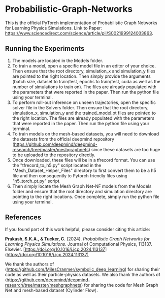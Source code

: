 # Probabilistic-Graph-Networks

This is the official PyTorch implementation of Probabilistic Graph Networks for Learning Physics Simulations.
Link to Paper: https://www.sciencedirect.com/science/article/pii/S0021999124003863.

## Running the Experiments
1. The models are located in the Models folder.
2. To train a model, open a specific model file in an editor of your choice. Then ensure that the root directory, simulation_x and simulation_y files are pointed to the right location. Then simply provide the arguments (batch size, dataset to train/test, epochs to train/test, cuda as well as the number of simulations to train on). The files are already populated with the parameters that were reported in the paper. Then run the python file using your terminal.
3. To perform roll-out inference on unseen trajectories, open the specific solver file in the Solvers folder. Then ensure that the root directory, simulation_x, simulation_y and the trained_model.pt files are pointed to the right location. The files are already populated with the parameters that were reported in the paper. Then run the python file using your terminal.
4. To train models on the mesh-based datasets, you will need to download the datasets from the official deepmind repository (https://github.com/deepmind/deepmind-research/tree/master/meshgraphnets) since these datasets are too huge to be uploaded to the repository directly.
5. Once downloaded, these files will be in a tfrecord format. You can use the "tfrecord_to_h5.py" script located in the "Mesh_Dataset_Helper_Files" directory to first convert them to be a h5 file and then consequently to Pytorch friendly files using "h5_torch_pt.py" script.
6. Then simply locate the Mesh Graph Net-NF models from the Models folder and ensure that the root directory and simulation directory are pointing to the right locations. Once complete, simply run the python file using your terminal.


## References
If you found part of this work helpful, please consider citing this article:

**Prakash, S.K.A., & Tucker, C.** (2024). *Probabilistic Graph Networks for Learning Physics Simulations*. Journal of Computational Physics, 113137. Elsevier. [https://doi.org/10.1016/j.jcp.2024.113137](https://doi.org/10.1016/j.jcp.2024.113137)


We thank the authors of (https://github.com/MilesCranmer/symbolic_deep_learning) for sharing their code as well as their particle-physics datasets. We also thank the authors of (https://github.com/deepmind/deepmind-research/tree/master/meshgraphnets) for sharing the code for Mesh Graph Net and mesh-based dataset (Cylinder Flow).
